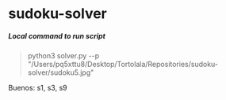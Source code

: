# sudoku-solver

##### Local command to run script

> python3 solver.py --p "/Users/pq5xttu8/Desktop/Tortolala/Repositories/sudoku-solver/sudoku5.jpg"

Buenos: s1, s3, s9